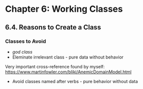 # Chapter 6: Working Classes
## 6.4. Reasons to Create a Class
### Classes to Avoid
 * *god class*
 * Eleminate irrelevant class - pure data without behavior

Very important cross-reference found by myself: https://www.martinfowler.com/bliki/AnemicDomainModel.html

 * Avoid classes named after verbs - pure behavior without data
  
